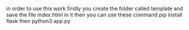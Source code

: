 in order to use this work
firstly you create the folder called template and save the file index.html in it
then you can use these command
pip install flask
then 
python3 app.py
